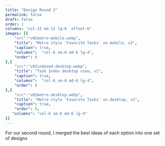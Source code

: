 ```yaml
---
title: "Design Round 2"
permalink: false
draft: false
order: 1
columns: "col-12 md-12 lg-6  offset-6"
images: [{
    "src":"v02metro-mobile.webp",
    "title": "Metro style 'Favorite Tasks' on mobile, v2",
    "caption": true,
    "columns":  "col-6 sm-6 md-6 lg-4",
    "order": 0
},{
    "src":"v02indexed-desktop.webp",
    "title": "Task Index desktop view, v2",
    "caption": true,
    "columns":  "col-6 sm-6 md-6 lg-4",
    "order": 0
},{
    "src":"v02metro-desktop.webp",
    "title": "Metro style 'Favorite Tasks' on desktop, v2",
    "caption": true,
    "order": 0,
   "columns": "col-6 sm-6 md-6 lg-4"
}]
---
```

For our second round, I merged the best ideas of each option into one set of designs